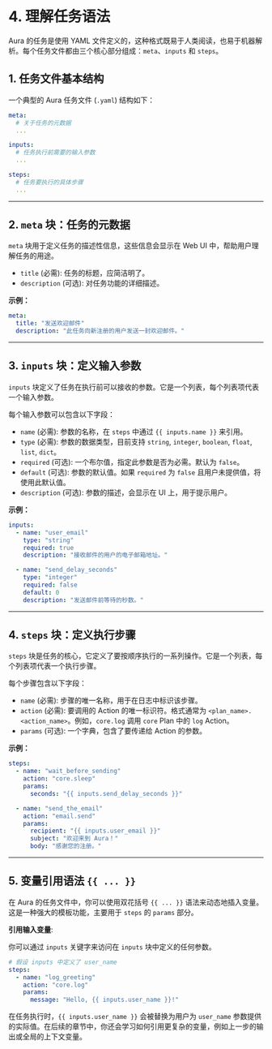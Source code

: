 # 4. 理解任务语法

Aura 的任务是使用 YAML 文件定义的，这种格式既易于人类阅读，也易于机器解析。每个任务文件都由三个核心部分组成：`meta`、`inputs` 和 `steps`。

## 1. 任务文件基本结构

一个典型的 Aura 任务文件 (`.yaml`) 结构如下：

```yaml
meta:
  # 关于任务的元数据
  ...

inputs:
  # 任务执行前需要的输入参数
  ...

steps:
  # 任务要执行的具体步骤
  ...
```

---

## 2. `meta` 块：任务的元数据

`meta` 块用于定义任务的描述性信息，这些信息会显示在 Web UI 中，帮助用户理解任务的用途。

*   `title` (必需): 任务的标题，应简洁明了。
*   `description` (可选): 对任务功能的详细描述。

**示例：**

```yaml
meta:
  title: "发送欢迎邮件"
  description: "此任务向新注册的用户发送一封欢迎邮件。"
```

---

## 3. `inputs` 块：定义输入参数

`inputs` 块定义了任务在执行前可以接收的参数。它是一个列表，每个列表项代表一个输入参数。

每个输入参数可以包含以下字段：

*   `name` (必需): 参数的名称，在 `steps` 中通过 `{{ inputs.name }}` 来引用。
*   `type` (必需): 参数的数据类型，目前支持 `string`, `integer`, `boolean`, `float`, `list`, `dict`。
*   `required` (可选): 一个布尔值，指定此参数是否为必需。默认为 `false`。
*   `default` (可选): 参数的默认值。如果 `required` 为 `false` 且用户未提供值，将使用此默认值。
*   `description` (可选): 参数的描述，会显示在 UI 上，用于提示用户。

**示例：**

```yaml
inputs:
  - name: "user_email"
    type: "string"
    required: true
    description: "接收邮件的用户的电子邮箱地址。"

  - name: "send_delay_seconds"
    type: "integer"
    required: false
    default: 0
    description: "发送邮件前等待的秒数。"
```

---

## 4. `steps` 块：定义执行步骤

`steps` 块是任务的核心，它定义了要按顺序执行的一系列操作。它是一个列表，每个列表项代表一个执行步骤。

每个步骤包含以下字段：

*   `name` (必需): 步骤的唯一名称，用于在日志中标识该步骤。
*   `action` (必需): 要调用的 Action 的唯一标识符。格式通常为 `<plan_name>.<action_name>`。例如，`core.log` 调用 `core` Plan 中的 `log` Action。
*   `params` (可选): 一个字典，包含了要传递给 Action 的参数。

**示例：**

```yaml
steps:
  - name: "wait_before_sending"
    action: "core.sleep"
    params:
      seconds: "{{ inputs.send_delay_seconds }}"

  - name: "send_the_email"
    action: "email.send"
    params:
      recipient: "{{ inputs.user_email }}"
      subject: "欢迎来到 Aura！"
      body: "感谢您的注册。"
```

---

## 5. 变量引用语法 `{{ ... }}`

在 Aura 的任务文件中，你可以使用双花括号 `{{ ... }}` 语法来动态地插入变量。这是一种强大的模板功能，主要用于 `steps` 的 `params` 部分。

**引用输入变量**:

你可以通过 `inputs` 关键字来访问在 `inputs` 块中定义的任何参数。

```yaml
# 假设 inputs 中定义了 user_name
steps:
  - name: "log_greeting"
    action: "core.log"
    params:
      message: "Hello, {{ inputs.user_name }}!"
```

在任务执行时，`{{ inputs.user_name }}` 会被替换为用户为 `user_name` 参数提供的实际值。在后续的章节中，你还会学习如何引用更复杂的变量，例如上一步的输出或全局的上下文变量。
